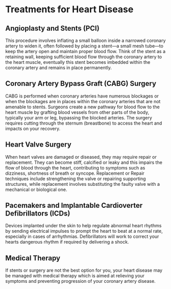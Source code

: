 # Treatments for Heart Disease

## Angioplasty and Stents (PCI)

This procedure involves inflating a small balloon inside a narrowed coronary artery to widen it, often followed by placing a stent—a small mesh tube—to keep the artery open and maintain proper blood flow. Think of the stent as a retaining wall, keeping sufficient blood flow through the coronary artery to the heart muscle, eventually this stent becomes imbedded within the coronary artery and remains in place permanently.

## Coronary Artery Bypass Graft (CABG) Surgery

CABG is performed when coronary arteries have numerous blockages or when the blockages are in places within the coronary arteries that are not amenable to stents. Surgeons create a new pathway for blood flow to the heart muscle by grafting blood vessels from other parts of the body, typically your arm or leg, bypassing the blocked arteries. The surgery requires cutting through the sternum (breastbone) to access the heart and impacts on your recovery.

## Heart Valve Surgery

When heart valves are damaged or diseased, they may require repair or replacement. They can become stiff, calcified or leaky and this impairs the flow of blood through the heart, contributing to symptoms such as dizziness, shortness of breath or syncope. Replacement or Repair techniques include strengthening the valve or repairing supporting structures, while replacement involves substituting the faulty valve with a mechanical or biological one.

## Pacemakers and Implantable Cardioverter Defibrillators (ICDs)

Devices implanted under the skin to help regulate abnormal heart rhythms by sending electrical impulses to prompt the heart to beat at a normal rate, especially in cases of arrhythmias. Defibrillators will work to correct your hearts dangerous rhythm if required by delivering a shock.

## Medical Therapy

If stents or surgery are not the best option for you, your heart disease may be managed with medical therapy which is aimed at relieving your symptoms and preventing progression of your coronary artery disease.